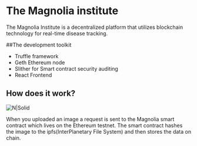 # The Magnolia institute

The Magnolia Institute is a decentralized platform that utilizes blockchain technology for real-time disease tracking.

##The development toolkit

 - Truffle framework
 - Geth Ethereum node
 - Slither for Smart contract security auditing
 - React Frontend

## How does it work?
![N|Solid](https://www.researchgate.net/profile/Nadeem_Javaid/publication/335652136/figure/fig1/AS:811949805821953@1570595327463/Data-sharing-on-IPFS-by-owner.png)

When you uploaded an image a request is sent to the Magnolia smart contract which lives on the Ethereum testnet. The smart contract hashes the image to the ipfs(InterPlanetary File System) and then stores the data on chain.
